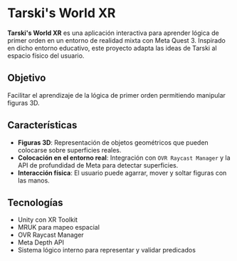 # Tarski's World XR

**Tarski's World XR** es una aplicación interactiva para aprender lógica de primer orden en un entorno de realidad mixta con Meta Quest 3. Inspirado en dicho entorno educativo, este proyecto adapta las ideas de Tarski al espacio físico del usuario.

## Objetivo

Facilitar el aprendizaje de la lógica de primer orden permitiendo manipular figuras 3D.

## Características

- **Figuras 3D**: Representación de objetos geométricos que pueden colocarse sobre superficies reales.
- **Colocación en el entorno real**: Integración con `OVR Raycast Manager` y la API de profundidad de Meta para detectar superficies.
- **Interacción física**: El usuario puede agarrar, mover y soltar figuras con las manos.

## Tecnologías

- Unity con XR Toolkit
- MRUK para mapeo espacial
- OVR Raycast Manager
- Meta Depth API
- Sistema lógico interno para representar y validar predicados
